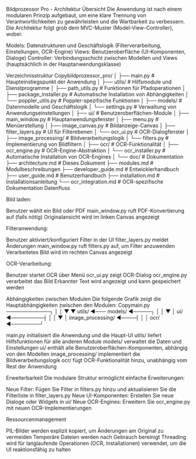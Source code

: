 Bildprozessor Pro - Architektur
Übersicht
Die Anwendung ist nach einem modularen Prinzip aufgebaut, um eine klare Trennung von Verantwortlichkeiten zu gewährleisten und die Wartbarkeit zu verbessern. Die Architektur folgt grob dem MVC-Muster (Model-View-Controller), wobei:

Models: Datenstrukturen und Geschäftslogik (Filterverarbeitung, Einstellungen, OCR-Engine)
Views: Benutzeroberfläche (UI-Komponenten, Dialoge)
Controller: Verbindungsschicht zwischen Modellen und Views (hauptsächlich in der Hauptanwendungsklasse)

Verzeichnisstruktur
Copybildprozessor_pro/
│
├── main.py                     # Haupteinstiegspunkt der Anwendung
│
├── utils/                      # Hilfsmodule und Dienstprogramme
│   ├── path_utils.py           # Funktionen für Pfadoperationen
│   ├── package_installer.py    # Automatische Installation von Abhängigkeiten
│   └── poppler_utils.py        # Poppler-spezifische Funktionen
│
├── models/                     # Datenmodelle und Geschäftslogik
│   └── settings.py             # Verwaltung von Anwendungseinstellungen
│
├── ui/                         # Benutzeroberflächen-Module
│   ├── main_window.py          # Hauptanwendungsfenster
│   ├── menu.py                 # Menüerstellung
│   ├── image_canvas.py         # Bildanzeige-Canvas
│   ├── filter_layers.py        # UI für Filterebenen
│   └── ocr_ui.py               # OCR-Dialogfenster
│
├── image_processing/           # Bildverarbeitungslogik
│   └── filters.py              # Implementierung von Bildfiltern
│
├── ocr/                        # OCR-Funktionalität
│   ├── ocr_engine.py           # OCR-Engine-Abstraktion
│   └── ocr_installer.py        # Automatische Installation von OCR-Engines
│
└── doc/                        # Dokumentation
    ├── architecture.md         # Dieses Dokument
    ├── modules.md              # Modulbeschreibungen
    ├── developer_guide.md      # Entwicklerhandbuch
    ├── user_guide.md           # Benutzerhandbuch
    ├── installation.md         # Installationsanleitung
    └── ocr_integration.md      # OCR-spezifische Dokumentation
Datenfluss

Bild laden:

Benutzer wählt ein Bild oder PDF
main_window.py ruft PDF-Konvertierung auf (falls nötig)
Originalansicht wird im linken Canvas angezeigt


Filteranwendung:

Benutzer aktiviert/konfiguriert Filter in der UI
filter_layers.py meldet Änderungen
main_window.py ruft filters.py auf, um Filter anzuwenden
Verarbeitetes Bild wird im rechten Canvas angezeigt


OCR-Verarbeitung:

Benutzer startet OCR über Menü
ocr_ui.py zeigt OCR-Dialog
ocr_engine.py verarbeitet das Bild
Erkannter Text wird angezeigt und kann gespeichert werden



Abhängigkeiten zwischen Modulen
Die folgende Grafik zeigt die Hauptabhängigkeiten zwischen den Modulen:
Copymain.py ────────────┐
        │           │
        ▼           ▼
  utils/ ◄─── models/ ◄─────┐
                │           │
                ▼           │
              ui/ ◄─────────┤
                │           │
                ▼           │
     image_processing/ ◄────┤
                            │
                            │
              ocr/ ◄────────┘

main.py initialisiert die Anwendung und die Haupt-UI
utils/ liefert Hilfsfunktionen für alle anderen Module
models/ verwaltet die Daten und Einstellungen
ui/ enthält alle Benutzeroberflächen-Komponenten, abhängig von den Modellen
image_processing/ implementiert die Bildverarbeitungslogik
ocr/ fügt OCR-Funktionalität hinzu, unabhängig vom Rest der Anwendung

Erweiterbarkeit
Die modulare Struktur ermöglicht einfache Erweiterungen:

Neue Filter: Fügen Sie Filter in filters.py hinzu und aktualisieren Sie die Filterliste in filter_layers.py
Neue UI-Komponenten: Erstellen Sie neue Dialoge oder Widgets in ui/
Neue OCR-Engines: Erweitern Sie ocr_engine.py mit neuen OCR-Implementierungen

Ressourcenmanagement

PIL-Bilder werden explizit kopiert, um Änderungen am Original zu vermeiden
Temporäre Dateien werden nach Gebrauch bereinigt
Threading wird für langlaufende Operationen (OCR, Installationen) verwendet, um die UI reaktionsfähig zu halten